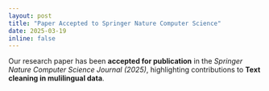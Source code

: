 ```yaml
---
layout: post
title: "Paper Accepted to Springer Nature Computer Science"
date: 2025-03-19
inline: false
---
```


Our research paper has been **accepted for publication** in the *Springer Nature Computer Science Journal (2025)*, highlighting contributions to **Text cleaning in mulilingual data**.

